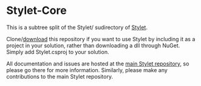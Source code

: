 Stylet-Core
===========

This is a subtree split of the Stylet/ sudirectory of [Stylet](https://github.com/canton7/Stylet/).

Clone/[download](https://gitub.com/canton7/Stylet-Core/archive/master.zip) this repository if you want to use Stylet by including it as a project in your solution, rather than downloading a dll through NuGet. Simply add Stylet.csproj to your solution.

All documentation and issues are hosted at the [main Stylet repository](https://github.com/canton7/Stylet/), so please go there for more information. Similarly, please make any contributions to the main Stylet repository.
